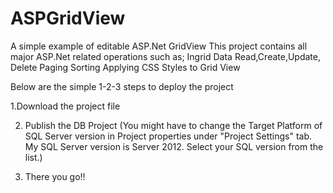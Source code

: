 # ASPGridView

A simple example of editable ASP.Net GridView
This project contains all major ASP.Net related operations such as;
Ingrid Data Read,Create,Update, Delete 
Paging
Sorting
Applying CSS Styles to Grid View

Below are the simple 1-2-3 steps to deploy the project

1.Download the project file

2. Publish the DB Project (You might have to change the Target Platform of SQL Server version  in Project properties under "Project Settings" tab. My SQL Server version is Server 2012. Select your SQL version from the list.)

3. There you go!!

